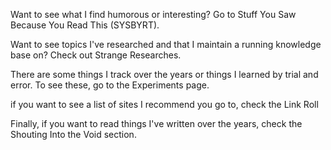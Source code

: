 Want to see what I find humorous or interesting? Go to Stuff You Saw Because You Read This (SYSBYRT).

Want to see topics I've researched and that I maintain a running knowledge base on? Check out Strange Researches.

There are some things I track over the years or things I learned by trial and error. To see these, go to the Experiments page.

if you want to see a list of sites I recommend you go to, check the Link Roll

Finally, if you want to read things I've written over the years, check the Shouting Into the Void section.
